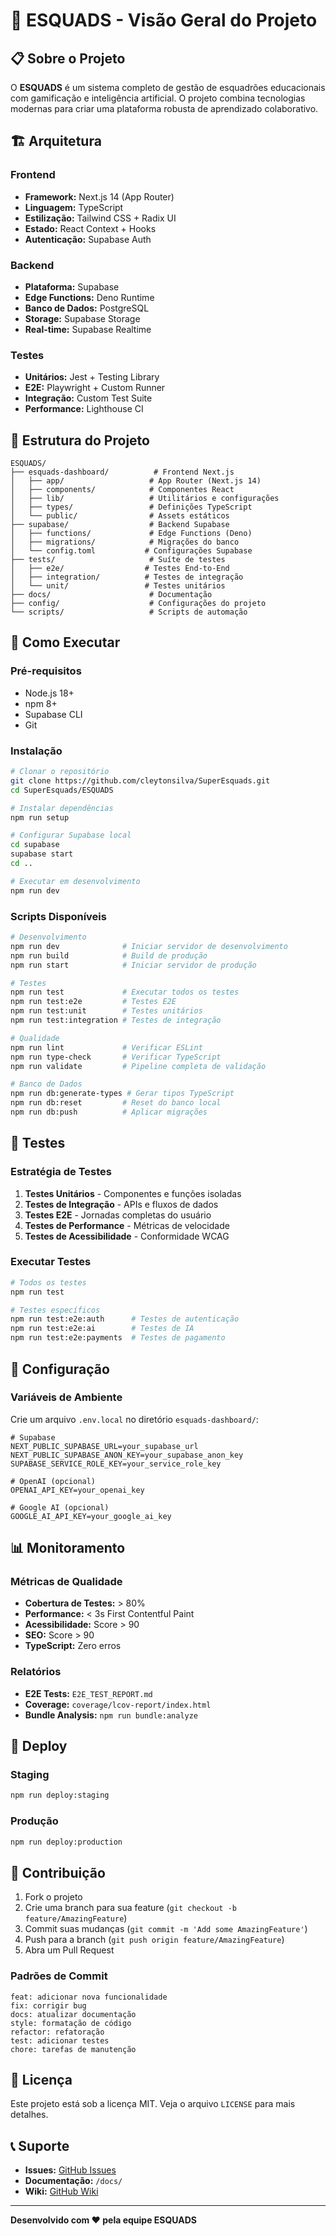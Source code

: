 # 🚀 ESQUADS - Visão Geral do Projeto

## 📋 Sobre o Projeto

O **ESQUADS** é um sistema completo de gestão de esquadrões educacionais com gamificação e inteligência artificial. O projeto combina tecnologias modernas para criar uma plataforma robusta de aprendizado colaborativo.

## 🏗️ Arquitetura

### Frontend
- **Framework:** Next.js 14 (App Router)
- **Linguagem:** TypeScript
- **Estilização:** Tailwind CSS + Radix UI
- **Estado:** React Context + Hooks
- **Autenticação:** Supabase Auth

### Backend
- **Plataforma:** Supabase
- **Edge Functions:** Deno Runtime
- **Banco de Dados:** PostgreSQL
- **Storage:** Supabase Storage
- **Real-time:** Supabase Realtime

### Testes
- **Unitários:** Jest + Testing Library
- **E2E:** Playwright + Custom Runner
- **Integração:** Custom Test Suite
- **Performance:** Lighthouse CI

## 📁 Estrutura do Projeto

```
ESQUADS/
├── esquads-dashboard/          # Frontend Next.js
│   ├── app/                   # App Router (Next.js 14)
│   ├── components/            # Componentes React
│   ├── lib/                   # Utilitários e configurações
│   ├── types/                 # Definições TypeScript
│   └── public/                # Assets estáticos
├── supabase/                  # Backend Supabase
│   ├── functions/             # Edge Functions (Deno)
│   ├── migrations/            # Migrações do banco
│   └── config.toml           # Configurações Supabase
├── tests/                     # Suíte de testes
│   ├── e2e/                  # Testes End-to-End
│   ├── integration/          # Testes de integração
│   └── unit/                 # Testes unitários
├── docs/                      # Documentação
├── config/                    # Configurações do projeto
└── scripts/                   # Scripts de automação
```

## 🚀 Como Executar

### Pré-requisitos
- Node.js 18+
- npm 8+
- Supabase CLI
- Git

### Instalação

```bash
# Clonar o repositório
git clone https://github.com/cleytonsilva/SuperEsquads.git
cd SuperEsquads/ESQUADS

# Instalar dependências
npm run setup

# Configurar Supabase local
cd supabase
supabase start
cd ..

# Executar em desenvolvimento
npm run dev
```

### Scripts Disponíveis

```bash
# Desenvolvimento
npm run dev              # Iniciar servidor de desenvolvimento
npm run build            # Build de produção
npm run start            # Iniciar servidor de produção

# Testes
npm run test             # Executar todos os testes
npm run test:e2e         # Testes E2E
npm run test:unit        # Testes unitários
npm run test:integration # Testes de integração

# Qualidade
npm run lint             # Verificar ESLint
npm run type-check       # Verificar TypeScript
npm run validate         # Pipeline completa de validação

# Banco de Dados
npm run db:generate-types # Gerar tipos TypeScript
npm run db:reset         # Reset do banco local
npm run db:push          # Aplicar migrações
```

## 🧪 Testes

### Estratégia de Testes

1. **Testes Unitários** - Componentes e funções isoladas
2. **Testes de Integração** - APIs e fluxos de dados
3. **Testes E2E** - Jornadas completas do usuário
4. **Testes de Performance** - Métricas de velocidade
5. **Testes de Acessibilidade** - Conformidade WCAG

### Executar Testes

```bash
# Todos os testes
npm run test

# Testes específicos
npm run test:e2e:auth      # Testes de autenticação
npm run test:e2e:ai        # Testes de IA
npm run test:e2e:payments  # Testes de pagamento
```

## 🔧 Configuração

### Variáveis de Ambiente

Crie um arquivo `.env.local` no diretório `esquads-dashboard/`:

```env
# Supabase
NEXT_PUBLIC_SUPABASE_URL=your_supabase_url
NEXT_PUBLIC_SUPABASE_ANON_KEY=your_supabase_anon_key
SUPABASE_SERVICE_ROLE_KEY=your_service_role_key

# OpenAI (opcional)
OPENAI_API_KEY=your_openai_key

# Google AI (opcional)
GOOGLE_AI_API_KEY=your_google_ai_key
```

## 📊 Monitoramento

### Métricas de Qualidade

- **Cobertura de Testes:** > 80%
- **Performance:** < 3s First Contentful Paint
- **Acessibilidade:** Score > 90
- **SEO:** Score > 90
- **TypeScript:** Zero erros

### Relatórios

- **E2E Tests:** `E2E_TEST_REPORT.md`
- **Coverage:** `coverage/lcov-report/index.html`
- **Bundle Analysis:** `npm run bundle:analyze`

## 🚀 Deploy

### Staging
```bash
npm run deploy:staging
```

### Produção
```bash
npm run deploy:production
```

## 🤝 Contribuição

1. Fork o projeto
2. Crie uma branch para sua feature (`git checkout -b feature/AmazingFeature`)
3. Commit suas mudanças (`git commit -m 'Add some AmazingFeature'`)
4. Push para a branch (`git push origin feature/AmazingFeature`)
5. Abra um Pull Request

### Padrões de Commit

```
feat: adicionar nova funcionalidade
fix: corrigir bug
docs: atualizar documentação
style: formatação de código
refactor: refatoração
test: adicionar testes
chore: tarefas de manutenção
```

## 📝 Licença

Este projeto está sob a licença MIT. Veja o arquivo `LICENSE` para mais detalhes.

## 📞 Suporte

- **Issues:** [GitHub Issues](https://github.com/cleytonsilva/SuperEsquads/issues)
- **Documentação:** `/docs/`
- **Wiki:** [GitHub Wiki](https://github.com/cleytonsilva/SuperEsquads/wiki)

---

**Desenvolvido com ❤️ pela equipe ESQUADS**